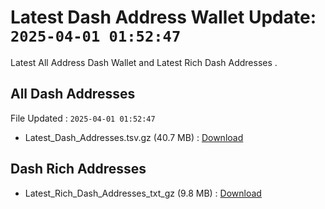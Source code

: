# Latest Dash Address Wallet Update: `2025-04-01 01:52:47`

Latest All Address Dash Wallet and Latest Rich Dash Addresses .

## All Dash Addresses

File Updated : `2025-04-01 01:52:47`

- Latest_Dash_Addresses.tsv.gz (40.7 MB) : [Download](https://github.com/Pymmdrza/Rich-Address-Wallet/releases/tag/Dash)

## Dash Rich Addresses

- Latest_Rich_Dash_Addresses_txt_gz (9.8 MB) : [Download](https://github.com/Pymmdrza/Rich-Address-Wallet/releases/tag/Dash)

